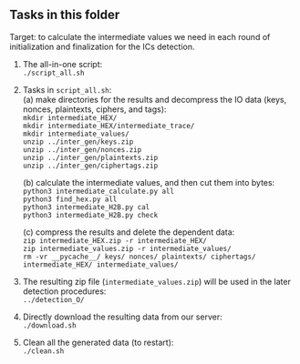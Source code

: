 ## Tasks in this folder

Target: to calculate the intermediate values we need in each round of initialization and finalization for the ICs detection.  

1. The all-in-one script:  
	`./script_all.sh`  

2. Tasks in `script_all.sh`:  
	(a) make directories for the results and decompress the IO data (keys, nonces, plaintexts, ciphers, and tags):  
		`mkdir intermediate_HEX/`  
		`mkdir intermediate_HEX/intermediate_trace/`  
		`mkdir intermediate_values/`  
		`unzip ../inter_gen/keys.zip`  
		`unzip ../inter_gen/nonces.zip`  
		`unzip ../inter_gen/plaintexts.zip`  
		`unzip ../inter_gen/ciphertags.zip`  

	(b) calculate the intermediate values, and then cut them into bytes:  
		`python3 intermediate_calculate.py all`  
		`python3 find_hex.py all`  
		`python3 intermediate_H2B.py cal`  
		`python3 intermediate_H2B.py check`  

	(c) compress the results and delete the dependent data:  
		`zip intermediate_HEX.zip -r intermediate_HEX/`  
		`zip intermediate_values.zip -r intermediate_values/`  
		`rm -vr __pycache__/ keys/ nonces/ plaintexts/ ciphertags/ intermediate_HEX/ intermediate_values/`  

3. The resulting zip file (`intermediate_values.zip`) will be used in the later detection procedures:  
	`../detection_O/`  

4. Directly download the resulting data from our server:  
	`./download.sh`  

5. Clean all the generated data (to restart):  
	`./clean.sh`  

 
